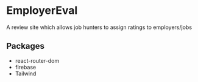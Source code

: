 # EmployerEval
A review site which allows job hunters to assign ratings to employers/jobs

## Packages
- react-router-dom
- firebase
- Tailwind